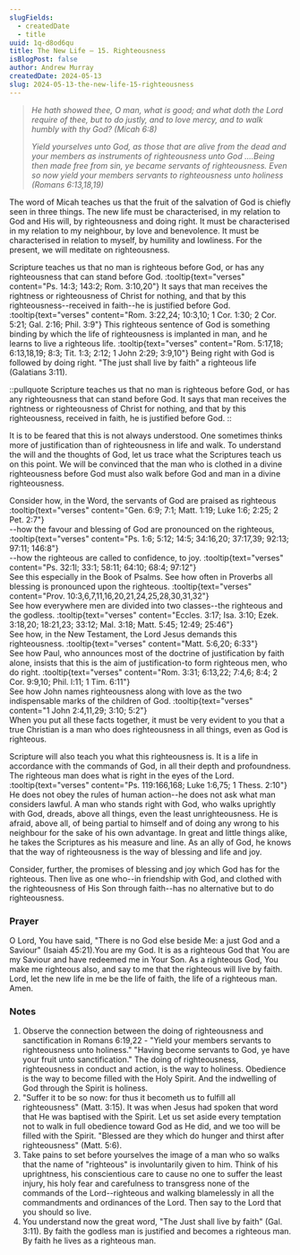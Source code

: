 ```yaml
---
slugFields:
  - createdDate
  - title
uuid: 1q-d8od6qu
title: The New Life – 15. Righteousness
isBlogPost: false
author: Andrew Murray
createdDate: 2024-05-13
slug: 2024-05-13-the-new-life-15-righteousness
---
```

> *He hath showed thee, O man, what is good; and what doth the Lord require of thee, but to do justly, and to love mercy, and to walk humbly with thy God? (Micah 6:8)*
>
> *Yield yourselves unto God, as those that are alive from the dead and your members as instruments of righteousness unto God ....Being then made free from sin, ye became servants of righteousness. Even so now yield your members servants to righteousness unto holiness (Romans 6:13,18,19)*

The word of Micah teaches us that the fruit of the salvation of God is chiefly seen in three things. The new life must be characterised, in my relation to God and His will, by righteousness and doing right. It must be characterised in my relation to my neighbour, by love and benevolence. It must be characterised in relation to myself, by humility and lowliness. For the present, we will meditate on righteousness.

Scripture teaches us that no man is righteous before God, or has any righteousness that can stand before God. :tooltip{text="verses" content="Ps. 14:3; 143:2; Rom. 3:10,20"} It says that man receives the rightness or righteousness of Christ for nothing, and that by this righteousness--received in faith--he is justified before God. :tooltip{text="verses" content="Rom. 3:22,24; 10:3,10; 1 Cor. 1:30; 2 Cor. 5:21; Gal. 2:16; Phil. 3:9"} This righteous sentence of God is something binding by which the life of righteousness is implanted in man, and he learns to live a righteous life. :tooltip{text="verses" content="Rom. 5:17,18; 6:13,18,19; 8:3; Tit. 1:3; 2:12; 1 John 2:29; 3:9,10"} Being right with God is followed by doing right. "The just shall live by faith" a righteous life (Galatians 3:11).

::pullquote
Scripture teaches us that no man is righteous before God, or has any righteousness that can stand before God. It says that man receives the rightness or righteousness of Christ for nothing, and that by this righteousness, received in faith, he is justified before God. 
::

It is to be feared that this is not always understood. One sometimes thinks more of justification than of righteousness in life and walk. To understand the will and the thoughts of God, let us trace what the Scriptures teach us on this point. We will be convinced that the man who is clothed in a divine righteousness before God must also walk before God and man in a divine righteousness.

Consider how, in the Word, the servants of God are praised as righteous :tooltip{text="verses" content="Gen. 6:9; 7:1; Matt. 1:19; Luke 1:6; 2:25; 2 Pet. 2:7"} \
--how the favour and blessing of God are pronounced on the righteous, :tooltip{text="verses" content="Ps. 1:6; 5:12; 14:5; 34:16,20; 37:17,39; 92:13; 97:11; 146:8"} \
--how the righteous are called to confidence, to joy. :tooltip{text="verses" content="Ps. 32:1l; 33:1; 58:11; 64:10; 68:4; 97:12"} \
See this especially in the Book of Psalms. See how often in Proverbs all blessing is pronounced upon the righteous. :tooltip{text="verses" content="Prov. 10:3,6,7,11,16,20,21,24,25,28,30,31,32"}\
See how everywhere men are divided into two classes--the righteous and the godless. :tooltip{text="verses" content="Eccles. 3:17; Isa. 3:10; Ezek. 3:18,20; 18:21,23; 33:12; Mal. 3:18; Matt. 5:45; 12:49; 25:46"}\
See how, in the New Testament, the Lord Jesus demands this righteousness. :tooltip{text="verses" content="Matt. 5:6,20; 6:33"} \
See how Paul, who announces most of the doctrine of justification by faith alone, insists that this is the aim of justification-to form righteous men, who do right. :tooltip{text="verses" content="Rom. 3:31; 6:13,22; 7:4,6; 8:4; 2 Cor. 9:9,10; Phil. l:11; 1 Tim. 6:11"} \
See how John names righteousness along with love as the two indispensable marks of the children of God. :tooltip{text="verses" content="1 John 2:4,11,29; 3:10; 5:2"}\
When you put all these facts together, it must be very evident to you that a true Christian is a man who does righteousness in all things, even as God is righteous.

Scripture will also teach you what this righteousness is. It is a life in accordance with the commands of God, in all their depth and profoundness. The righteous man does what is right in the eyes of the Lord. :tooltip{text="verses" content="Ps. 119:166,168; Luke 1:6,75; 1 Thess. 2:10"} He does not obey the rules of human action--he does not ask what man considers lawful. A man who stands right with God, who walks uprightly with God, dreads, above all things, even the least unrighteousness. He is afraid, above all, of being partial to himself and of doing any wrong to his neighbour for the sake of his own advantage. In great and little things alike, he takes the Scriptures as his measure and line. As an ally of God, he knows that the way of righteousness is the way of blessing and life and joy.

Consider, further, the promises of blessing and joy which God has for the righteous. Then live as one who--in friendship with God, and clothed with the righteousness of His Son through faith--has no alternative but to do righteousness.

### Prayer

O Lord, You have said, "There is no God else beside Me: a just God and a Saviour" (Isaiah 45:21).You are my God. It is as a righteous God that You are my Saviour and have redeemed me in Your Son. As a righteous God, You make me righteous also, and say to me that the righteous will live by faith. Lord, let the new life in me be the life of faith, the life of a righteous man. Amen.



### Notes

1. Observe the connection between the doing of righteousness and sanctification in Romans 6:19,22 - "Yield your members servants to righteousness unto holiness." "Having become servants to God, ye have your fruit unto sanctification." The doing of righteousness, righteousness in conduct and action, is the way to holiness. Obedience is the way to become filled with the Holy Spirit. And the indwelling of God through the Spirit is holiness.
2. "Suffer it to be so now: for thus it becometh us to fulfill all righteousness" (Matt. 3:15). It was when Jesus had spoken that word that He was baptised with the Spirit. Let us set aside every temptation not to walk in full obedience toward God as He did, and we too will be filled with the Spirit. "Blessed are they which do hunger and thirst after righteousness" (Matt. 5:6).
3. Take pains to set before yourselves the image of a man who so walks that the name of "righteous" is involuntarily given to him. Think of his uprightness, his conscientious care to cause no one to suffer the least injury, his holy fear and carefulness to transgress none of the commands of the Lord--righteous and walking blamelessly in all the commandments and ordinances of the Lord. Then say to the Lord that you should so live.
4. You understand now the great word, "The Just shall live by faith" (Gal. 3:11). By faith the godless man is justified and becomes a righteous man. By faith he lives as a righteous man.
